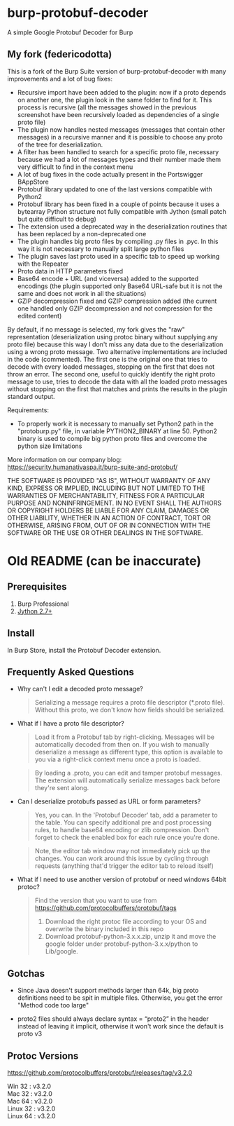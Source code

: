 burp-protobuf-decoder
=====================

A simple Google Protobuf Decoder for Burp

My fork (federicodotta)
-------------

This is a fork of the Burp Suite version of burp-protobuf-decoder with many improvements and a lot of bug fixes:

- Recursive import have been added to the plugin: now if a proto depends on another one, the plugin look in the same folder to find for it. This process is recursive (all the messages showed in the previous screenshot have been recursively loaded as dependencies of a single proto file)
- The plugin now handles nested messages (messages that contain other messages) in a recursive manner and it is possible to choose any proto of the tree for deserialization. 
- A filter has been handled to search for a specific proto file, necessary because we had a lot of messages types and their number made them very difficult to find in the context menu
- A lot of bug fixes in the code actually present in the Portswigger BAppStore
- Protobuf library updated to one of the last versions compatible with Python2
- Protobuf library has been fixed in a couple of points because it uses a bytearray Python structure not fully compatible with Jython (small patch but quite difficult to debug)
- The extension used a deprecated way in the deserialization routines that has been replaced by a non-deprecated one
- The plugin handles big proto files by compiling .py files in .pyc. In this way it is not necessary to manually split large python files
- The plugin saves last proto used in a specific tab to speed up working with the Repeater
- Proto data in HTTP parameters fixed
- Base64 encode + URL (and viceversa) added to the supported encodings (the plugin supported only Base64 URL-safe but it is not the same and does not work in all the situations)
- GZIP decompression fixed and GZIP compression added (the current one handled only GZIP decompression and not compression for the edited content)

By default, if no message is selected, my fork gives the "raw" representation (deserialization using protoc binary without supplying any proto file) because this way I don't miss any data due to the deserialization using a wrong proto message. Two alternative implementations are included in the code (commented). The first one is the original one that tries to decode with every loaded messages, stopping on the first that does not throw an error. The second one, useful to quickly identify the right proto message to use, tries to decode the data with all the loaded proto messages without stopping on the first that matches and prints the results in the plugin standard output.

Requirements:

- To properly work it is necessary to manually set Python2 path in the "protoburp.py" file, in variable PYTHON2_BINARY at line 50. Python2 binary is used to compile big python proto files and overcome the python size limitations

More information on our company blog: https://security.humanativaspa.it/burp-suite-and-protobuf/

THE SOFTWARE IS PROVIDED "AS IS", WITHOUT WARRANTY OF ANY KIND, EXPRESS OR IMPLIED, INCLUDING BUT NOT LIMITED TO THE WARRANTIES OF MERCHANTABILITY, FITNESS FOR A PARTICULAR PURPOSE AND NONINFRINGEMENT. IN NO EVENT SHALL THE AUTHORS OR COPYRIGHT HOLDERS BE LIABLE FOR ANY CLAIM, DAMAGES OR OTHER LIABILITY, WHETHER IN AN ACTION OF CONTRACT, TORT OR OTHERWISE, ARISING FROM, OUT OF OR IN CONNECTION WITH THE SOFTWARE OR THE USE OR OTHER DEALINGS IN THE SOFTWARE.


Old README (can be inaccurate)
=====================

Prerequisites
-------------

1. Burp Professional 
2. [Jython 2.7+](http://www.jython.org/downloads.html)


Install
-------

In Burp Store, install the Protobuf Decoder extension.


Frequently Asked Questions
--------------------------

- Why can't I edit a decoded proto message?

	> Serializing a message requires a proto file descriptor (\*.proto file).
	> Without this proto, we don't know how fields should be serialized.

- What if I have a proto file descriptor?

	> Load it from a Protobuf tab by right-clicking. Messages will be
	> automatically decoded from then on. If you wish to manually
	> deserialize a message as different type, this option is available to you 
	> via a right-click context menu once a proto is loaded.

	> By loading a .proto, you can edit and tamper protobuf messages.
	> The extension will automatically serialize messages back before
	> they're sent along.

- Can I deserialize protobufs passed as URL or form parameters?

    > Yes, you can. In the 'Protobuf Decoder' tab, add a parameter to
    > the table. You can specify additional pre and post processing
    > rules, to handle base64 encoding or zlib compression. Don't forget
    > to check the enabled box for each rule once you're done.

    > Note, the editor tab window may not immediately pick up the changes.
    > You can work around this issue by cycling through requests (anything
    > that'd trigger the editor tab to reload itself)

- What if I need to use another version of protobuf or need windows 64bit protoc?

    > Find the version that you want to use from https://github.com/protocolbuffers/protobuf/tags
    > 1. Download the right protoc file according to your OS and overwrite the binary included in this repo
    > 2. Download protobuf-python-3.x.x.zip, unzip it and move the google folder under protobuf-python-3.x.x/python to Lib/google.

Gotchas
-------

- Since Java doesn't support methods larger than 64k, big proto definitions need
  to be spit in multiple files. Otherwise, you get the error "Method code too
  large"

- proto2 files should always declare syntax = “proto2” in the header instead of
  leaving it implicit, otherwise it won't work since the default is proto v3
  
  

Protoc Versions
-------
https://github.com/protocolbuffers/protobuf/releases/tag/v3.2.0

Win 32 : v3.2.0 <br>
Mac 32 : v3.2.0 <br>
Mac 64 : v3.2.0 <br>
Linux 32 : v3.2.0 <br>
Linux 64 : v3.2.0 <br>

